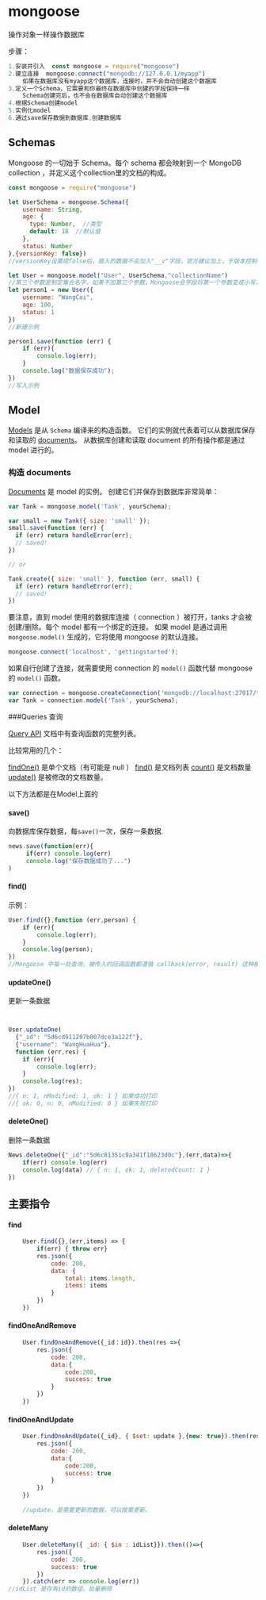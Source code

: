 # mongoose

操作对象一样操作数据库

步骤：

```js
1.安装并引入  const mongoose = require("mongoose")
2.建立连接  mongoose.connect("mongodb://127.0.0.1/myapp")
    如果在数据库没有myapp这个数据库，连接时，并不会自动创建这个数据库 
3.定义一个Schema，它需要和你最终在数据库中创建的字段保持一样
    Schema创建完后，也不会在数据库自动创建这个数据库
4.根据Schema创建model 
5.实例化model
6.通过save保存数据到数据库,创建数据库
```

## Schemas

Mongoose 的一切始于 Schema。每个 schema 都会映射到一个 MongoDB collection ，并定义这个collection里的文档的构成。

```js
const mongoose = require("mongoose")

let UserSchema = mongoose.Schema({
    username: String,
    age: {
      type: Number,  //类型
      default: 18  //默认值
    },
    status: Number
},{versionKey: false})
//versionKey设置成false后，插入的数据不会加入"__v"字段，官方建议加上，于版本控制相关。

let User = mongoose.model("User", UserSchema,"collectionName")
//第三个参数是制定集合名字，如果不加第三个参数，Mongoose会字段将第一个参数变成小写，然后变成复数作为集合的名字。
let person1 = new User({
    username: "WangCai",
    age: 100,
    status: 1
})
//新建示例

person1.save(function (err) {
    if (err){
        console.log(err);
    }
    console.log("数据保存成功");
})
//写入示例
```

## Model

[Models](http://www.mongoosejs.net/docs/api.html#model-js) 是从 `Schema` 编译来的构造函数。 它们的实例就代表着可以从数据库保存和读取的 [documents](http://www.mongoosejs.net/docs/documents.html)。 从数据库创建和读取 document 的所有操作都是通过 model 进行的。

### 构造 documents

[Documents](http://www.mongoosejs.net/docs/documents.html) 是 model 的实例。 创建它们并保存到数据库非常简单：

```javascript
var Tank = mongoose.model('Tank', yourSchema);

var small = new Tank({ size: 'small' });
small.save(function (err) {
  if (err) return handleError(err);
  // saved!
})

// or

Tank.create({ size: 'small' }, function (err, small) {
  if (err) return handleError(err);
  // saved!
})
```

要注意，直到 model 使用的数据库连接（ connection ）被打开，tanks 才会被创建/删除。每个 model 都有一个绑定的连接。 如果 model 是通过调用 `mongoose.model()` 生成的，它将使用 mongoose 的默认连接。

```javascript
mongoose.connect('localhost', 'gettingstarted');
```

如果自行创建了连接，就需要使用 connection 的 `model()` 函数代替 mongoose 的 `model()` 函数。

```javascript
var connection = mongoose.createConnection('mongodb://localhost:27017/test');
var Tank = connection.model('Tank', yourSchema);
```

###Queries 查询

[Query API](http://www.mongoosejs.net/docs/api.html#query-js) 文档中有查询函数的完整列表。

比较常用的几个：

[findOne()](http://www.mongoosejs.net/docs/api.html#model_Model.findOne) 是单个文档（有可能是 null ）
[find()](http://www.mongoosejs.net/docs/api.html#model_Model.find) 是文档列表 
[count()](http://www.mongoosejs.net/docs/api.html#model_Model.count) 是文档数量
[update()](http://www.mongoosejs.net/docs/api.html#model_Model.update) 是被修改的文档数量。

以下方法都是在Model上面的

#### save()

向数据库保存数据，每`save()`一次，保存一条数据.

```js
news.save(function(err){
     if(err) console.log(err) 
     console.log("保存数据成功了...")
)
```

#### find()

示例：

```js
User.find({},function (err,person) {
    if (err){
        console.log(err);
    }
    console.log(person);
})
//Mongoose 中每一处查询，被传入的回调函数都遵循 callback(error, result) 这种模式。
```

#### updateOne()

更新一条数据

```js


User.updateOne(
  {"_id": "5d6cd911297b007dce3a122f"},
  {"username": "WangHuaHua"},
  function (err,res) {
    if (err){
        console.log(err);
    }
    console.log(res);
})
//{ n: 1, nModified: 1, ok: 1 } 如果成功打印 
//{ ok: 0, n: 0, nModified: 0 } 如果失败打印
```

#### deleteOne()

删除一条数据

```js
News.deleteOne({"_id":"5d6c81351c9a341f18623d0c"},(err,data)=>{
    if(err) console.log(err) 
    console.log(data) // { n: 1, ok: 1, deletedCount: 1 }
})
```



##  主要指令

#### find

```js
    User.find({},(err,items) => {
        if(err) { throw err}
        res.json({
            code: 200,
            data: {
                total: items.length,
                items: items
            }
        })
    })
```



#### findOneAndRemove

```js
    User.findOneAndRemove({_id：id}).then(res =>{
        res.json({
            code: 200,
            data:{
                code:200,
                success: true
            }
        })
    })
```

#### findOneAndUpdate

```js
    User.findOneAndUpdate({_id}, { $set: update },{new: true}).then(resu =>{
        res.json({
            code: 200,
            data:{
                code:200,
                success: true
            }
        })
    })
    
    //update，是需要更新的数据，可以按需更新。
```



#### deleteMany

```js
    User.deleteMany({ _id: { $in : idList}}).then(()=>{
        res.json({
            code: 200,
            success: true
        })
    }).catch(err => console.log(err))
//idList 是存有id的数组，批量删除
```

